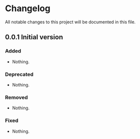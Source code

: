 # Changelog
All notable changes to this project will be documented in this file.

## 0.0.1 Initial version

### Added
- Nothing.

### Deprecated
- Nothing.

### Removed
- Nothing.

### Fixed
- Nothing.
